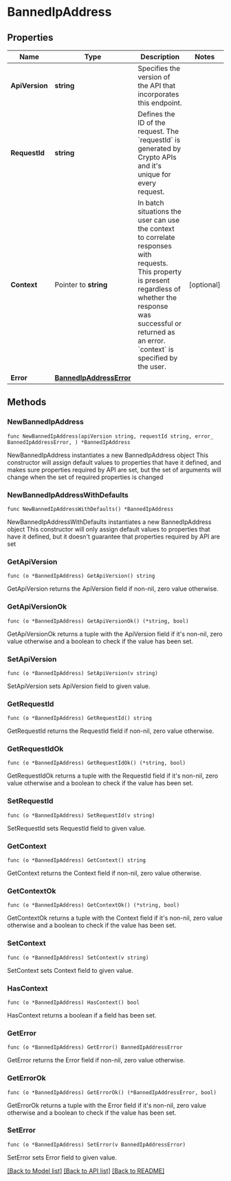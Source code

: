 # BannedIpAddress

## Properties

Name | Type | Description | Notes
------------ | ------------- | ------------- | -------------
**ApiVersion** | **string** | Specifies the version of the API that incorporates this endpoint. | 
**RequestId** | **string** | Defines the ID of the request. The &#x60;requestId&#x60; is generated by Crypto APIs and it&#39;s unique for every request. | 
**Context** | Pointer to **string** | In batch situations the user can use the context to correlate responses with requests. This property is present regardless of whether the response was successful or returned as an error. &#x60;context&#x60; is specified by the user. | [optional] 
**Error** | [**BannedIpAddressError**](BannedIpAddressError.md) |  | 

## Methods

### NewBannedIpAddress

`func NewBannedIpAddress(apiVersion string, requestId string, error_ BannedIpAddressError, ) *BannedIpAddress`

NewBannedIpAddress instantiates a new BannedIpAddress object
This constructor will assign default values to properties that have it defined,
and makes sure properties required by API are set, but the set of arguments
will change when the set of required properties is changed

### NewBannedIpAddressWithDefaults

`func NewBannedIpAddressWithDefaults() *BannedIpAddress`

NewBannedIpAddressWithDefaults instantiates a new BannedIpAddress object
This constructor will only assign default values to properties that have it defined,
but it doesn't guarantee that properties required by API are set

### GetApiVersion

`func (o *BannedIpAddress) GetApiVersion() string`

GetApiVersion returns the ApiVersion field if non-nil, zero value otherwise.

### GetApiVersionOk

`func (o *BannedIpAddress) GetApiVersionOk() (*string, bool)`

GetApiVersionOk returns a tuple with the ApiVersion field if it's non-nil, zero value otherwise
and a boolean to check if the value has been set.

### SetApiVersion

`func (o *BannedIpAddress) SetApiVersion(v string)`

SetApiVersion sets ApiVersion field to given value.


### GetRequestId

`func (o *BannedIpAddress) GetRequestId() string`

GetRequestId returns the RequestId field if non-nil, zero value otherwise.

### GetRequestIdOk

`func (o *BannedIpAddress) GetRequestIdOk() (*string, bool)`

GetRequestIdOk returns a tuple with the RequestId field if it's non-nil, zero value otherwise
and a boolean to check if the value has been set.

### SetRequestId

`func (o *BannedIpAddress) SetRequestId(v string)`

SetRequestId sets RequestId field to given value.


### GetContext

`func (o *BannedIpAddress) GetContext() string`

GetContext returns the Context field if non-nil, zero value otherwise.

### GetContextOk

`func (o *BannedIpAddress) GetContextOk() (*string, bool)`

GetContextOk returns a tuple with the Context field if it's non-nil, zero value otherwise
and a boolean to check if the value has been set.

### SetContext

`func (o *BannedIpAddress) SetContext(v string)`

SetContext sets Context field to given value.

### HasContext

`func (o *BannedIpAddress) HasContext() bool`

HasContext returns a boolean if a field has been set.

### GetError

`func (o *BannedIpAddress) GetError() BannedIpAddressError`

GetError returns the Error field if non-nil, zero value otherwise.

### GetErrorOk

`func (o *BannedIpAddress) GetErrorOk() (*BannedIpAddressError, bool)`

GetErrorOk returns a tuple with the Error field if it's non-nil, zero value otherwise
and a boolean to check if the value has been set.

### SetError

`func (o *BannedIpAddress) SetError(v BannedIpAddressError)`

SetError sets Error field to given value.



[[Back to Model list]](../README.md#documentation-for-models) [[Back to API list]](../README.md#documentation-for-api-endpoints) [[Back to README]](../README.md)


